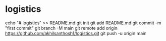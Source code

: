 # logistics
echo "# logistics" >> README.md
git init
git add README.md
git commit -m "first commit"
git branch -M main
git remote add origin https://github.com/akhilsanthosh1/logistics.git
git push -u origin main
